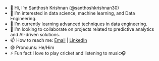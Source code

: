 - 👋 Hi, I’m Santhosh Krishnan (@santhoshkrishnan30)
- 👀 I’m interested in data science, machine learning, and Data Engineering.
- 🌱 I’m currently learning advanced techniques in data engineering.
- 💞️ I’m looking to collaborate on projects related to predictive analytics and AI-driven solutions.
- 📫 How to reach me: [Email](mailto:santhoshkrishnan3006@gmail.com) | [LinkedIn](www.linkedin.com/in/santhoshkrish03)
- 😄 Pronouns: He/Him
- ⚡ Fun fact:I love to play cricket and listening to music🎧
